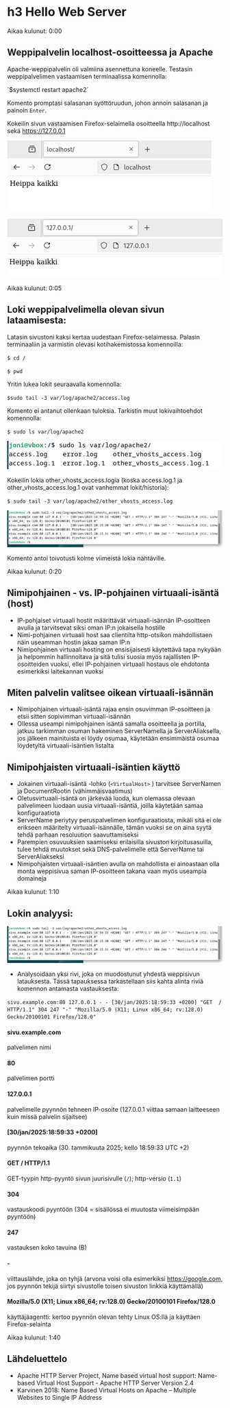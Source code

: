 # h3 Hello Web Server

Aikaa kulunut: 0:00

## Weppipalvelin localhost-osoitteessa ja Apache

Apache-weppipalvelin oli valmiina asennettuna koneelle.
Testasin weppipalvelimen vastaamisen terminaalissa komennolla:

´$systemctl restart apache2´

Komento promptasi salasanan syöttöruudun, johon annoin salasanan ja painoin `Enter`.

Kokeilin sivun vastaamisen Firefox-selaimella osoitteella http://localhost sekä https://127.0.0.1

 ![Add file: Upload](h3_Kuva1.png)
 
 ![Add file: Upload](h3_Kuva2.png)

Aikaa kulunut: 0:05

## Loki weppipalvelimella olevan sivun lataamisesta:

Latasin sivustoni kaksi kertaa uudestaan Firefox-selaimessa.
Palasin terminaaliin ja varmistin olevasi kotihakemistossa komennoilla:

`$ cd /`

`$ pwd`

Yritin lukea lokit seuraavalla komennolla:

`$sudo tail -3 var/log/apache2/access.log`

Komento ei antanut ollenkaan tuloksia. Tarkistin muut lokivaihtoehdot komennolla:

`$ sudo ls var/log/apache2`

 ![Add file: Upload](h3_Kuva5.png)

 Kokeilin lokia other_vhosts_access.logia (koska access.log.1 ja other_vhosts_access.log.1 ovat vanhemmat lokit/historia):

`$ sudo tail -3 var/log/apache2/other_vhosts_access.log`

 ![Add file: Upload](h3_Kuva4.png)

Komento antoi toivotusti kolme viimeistä lokia nähtäville.

Aikaa kulunut: 0:20

## Nimipohjainen - vs. IP-pohjainen virtuaali-isäntä (host)

-	IP-pohjaiset virtuaali hostit määrittävät virtuaali-isännän IP-osoitteen avulla ja tarvitsevat siksi oman IP:n jokaisella hostille
-	Nimi-pohjainen virtuaali host saa clientilta http-otsikon mahdollistaen näin useamman hostin jakaa saman IP:n
-	Nimipohjainen virtuaali hosting on ensisijaisesti käytettävä tapa nykyään ja helpommin hallinnoitava ja sitä tulisi suosia myös rajallisten IP-osoitteiden vuoksi, ellei IP-pohjainen virtuaali hostaus ole ehdotonta esimerkiksi laitekannan vuoksi
  
## Miten palvelin valitsee oikean virtuaali-isännän
-	Nimipohjainen virtuaali-isäntä rajaa ensin osuvimman IP-osoitteen ja etsii sitten sopivimman virtuaali-isännän
-	Ollessa useampi nimipohjainen isäntä samalla osoitteella ja portilla, jatkuu tarkimman osuman hakeminen ServerNamella ja ServerAliaksella, jos jälkeen mainituista ei löydy osumaa, käytetään ensimmäistä osumaa löydetyltä virtuaali-isäntien listalta
  
## Nimipohjaisten virtuaali-isäntien käyttö
-	Jokainen virtuaali-isäntä -lohko (`<VirtualHost>` ) tarvitsee ServerNamen ja DocumentRootin (vähimmäisvaatimus)
-	Oletusvirtuaali-isäntä on järkevää luoda, kun olemassa olevaan palvelimeen luodaan uusia virtuaali-isäntiä, joilla käytetään samaa konfiguraatiota
-	ServerName periytyy peruspalvelimen konfiguraatiosta, mikäli sitä ei ole erikseen määritelty virtuaali-isännälle, tämän vuoksi se on aina syytä tehdä parhaan resoluution saavuttamiseksi
-	Parempien osuvuuksien saamiseksi erilaisilla sivuston kirjoitusasuilla, tulee tehdä muutokset sekä DNS-palvelimelle että ServerName tai ServerAliakseksi
-	Nimipohjaisten virtuaali-isäntien avulla on mahdollista ei ainoastaan olla monta weppisivua saman IP-osoitteen takana vaan myös useampia domaineja

Aikaa kulunut: 1:10

## Lokin analyysi:

 ![Add file: Upload](h3_Kuva4.png)

-	Analysoidaan yksi rivi, joka on muodostunut yhdestä weppisivun latauksesta. Tässä tapauksessa tarkastellaan siis kahta alinta riviä komennon antamasta vastauksesta:
  
`sivu.example.com:80 127.0.0.1 - - [30/jan/2025:18:59:33 +0200] "GET  / HTTP/1.1" 304 247 "-" "Mozilla/5.0 (X11; Linux x86_64; rv:128.0) Gecko/20100101 Firefox/128.0"`

#### sivu.example.com

palvelimen nimi

#### 80

palvelimen portti

#### 127.0.0.1

palvelimelle pyynnön tehneen IP-osoite (127.0.0.1 viittaa samaan laitteeseen kuin missä palvelin sijaitsee)

#### [30/jan/2025:18:59:33 +0200]

pyynnön tekoaika (30. tammikuuta 2025; kello 18:59:33 UTC +2) 

#### GET  / HTTP/1.1

GET-tyypin http-pyyntö sivun juurisivulle (`/`); http-versio (`1.1`)

#### 304 

vastauskoodi pyyntöön (304 = sisällössä ei muutosta viimeisimpään pyyntöön)

#### 247

vastauksen koko tavuina (B)

#### -

viittauslähde, joka on tyhjä (arvona voisi olla esimerkiksi https://google.com, jos pyynnön tekijä siirtyi sivustolle toisen sivuston linkkiä käyttämällä)

#### Mozilla/5.0 (X11; Linux x86_64; rv:128.0) Gecko/20100101 Firefox/128.0

käyttäjäagentti: kertoo pyynnön olevan tehty Linux OS:llä ja käyttäen Firefox-selainta


Aikaa kulunut: 1:40
 

## Lähdeluettelo

- Apache HTTP Server Project, Name based virtual host support: Name-based Virtual Host Support - Apache HTTP Server Version 2.4
-	Karvinen 2018: Name Based Virtual Hosts on Apache – Multiple Websites to Single IP Address
